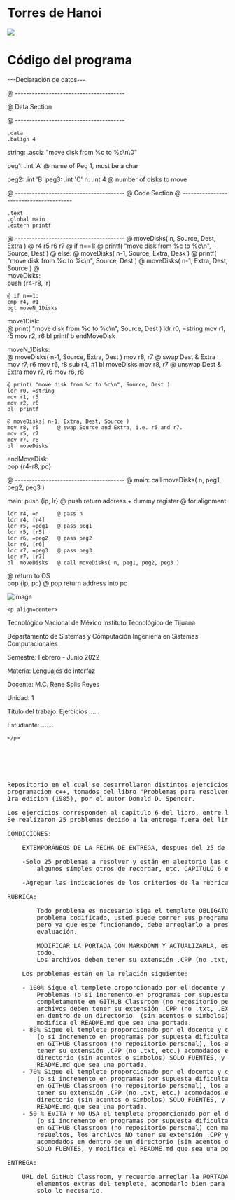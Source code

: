 # Torres de Hanoi
![](https://upload.wikimedia.org/wikipedia/commons/6/60/Tower_of_Hanoi_4.gif)



# Código del programa

---Declaración de datos---


@ ---------------------------------------

@	Data Section

@ ---------------------------------------
	
	.data
	.balign 4	
string: .asciz  "move disk from %c to %c\n\0"

peg1:	.int	'A'		@ name of Peg 1, must be a char

peg2:	.int	'B'
peg3:	.int	'C'
n:	.int	4		@ number of disks to move


@ ---------------------------------------
@	Code Section
@ ---------------------------------------
	
	.text
	.global main
	.extern printf

	
@ ---------------------------------------
@ moveDisks( n, Source, Dest, Extra )
@	    r4   r5     r6    r7
@    if n==1:
@	printf( "move disk from %c to %c\n", Source, Dest )
@    else:
@	moveDisks( n-1, Source, Extra, Desk )
@	printf( "move disk from %c to %c\n", Source, Dest )
@	moveDisks( n-1, Extra, Dest, Source )
@	
moveDisks:	
	push	{r4-r8, lr}

	@ if n==1:
	cmp	r4, #1
	bgt	moveN_1Disks

move1Disk:	
	@ print( "move disk from %c to %c\n", Source, Dest )
	ldr	r0, =string
	mov	r1, r5
	mov	r2, r6
	bl	printf
	b	endMoveDisk

moveN_1Disks:	
	@ moveDisks( n-1, Source, Extra, Dest )
	mov	r8, r7		@ swap Dest & Extra
	mov	r7, r6
	mov	r6, r8
	sub	r4, #1
	bl	moveDisks
	mov	r8, r7		@ unswap Dest & Extra
	mov	r7, r6
	mov	r6, r8

	@ print( "move disk from %c to %c\n", Source, Dest )
	ldr	r0, =string
	mov	r1, r5
	mov	r2, r6
	bl	printf

	@ moveDisks( n-1, Extra, Dest, Source )	
	mov	r8, r5		@ swap Source and Extra, i.e. r5 and r7.
	mov	r5, r7
	mov	r7, r8
	bl	moveDisks
	
endMoveDisk:	
	pop	{r4-r8, pc}

	
@ ---------------------------------------
@ main: call moveDisks( n, peg1, peg2, peg3 )

main:   push 	{ip, lr}	@ push return address + dummy register
				@ for alignment

	ldr	r4, =n		@ pass n
	ldr	r4, [r4]
	ldr	r5, =peg1	@ pass peg1
	ldr	r5, [r5]
	ldr	r6, =peg2	@ pass peg2
	ldr	r6, [r6]
	ldr	r7, =peg3	@ pass peg3
	ldr	r7, [r7]
	bl	moveDisks	@ call moveDisks( n, peg1, peg2, peg3 )

	
@ return to OS	
        pop 	{ip, pc}	@ pop return address into pc





![image](https://github.com/tectijuana/armexpos-covid/assets/105743084/0617d2e1-6115-4a75-ba2a-2532a3d236d7)



	<p align=center>

Tecnológico Nacional de México
Instituto Tecnológico de Tijuana

Departamento de Sistemas y Computación
Ingeniería en Sistemas Computacionales

Semestre:
Febrero - Junio 2022

Materia:
Lenguajes de interfaz

Docente:
M.C. Rene Solis Reyes 

Unidad:
1

Título del trabajo:
Ejercicios ......

Estudiante:
.......


	</p>

</pre>

<pre>

	<p align=left>

Repositorio en el cual se desarrollaron distintos ejercicios en el lenguaje de 
programacion c++, tomados del libro "Problemas para resolver con computadora" 
1ra edicion (1985), por el autor Donald D. Spencer. 

Los ejercicios corresponden al capitulo 6 del libro, entre las paginas 77 a 86.
Se realizaron 25 problemas debido a la entrega fuera del limite de tiempo.

CONDICIONES:

	EXTEMPORÁNEOS DE LA FECHA DE ENTREGA, despues del 25 de marzo y 1 segundo:

	-Solo 25 problemas a resolver y están en aleatorio las condiciones de uso, 
		algunos simples otros de recordar, etc. CAPITULO 6 en adelante.

	-Agregar las indicaciones de los criterios de la rùbrica
	
RÚBRICA:

        Todo problema es necesario siga el templete OBLIGATORIO para entregar el 
		problema codificado, usted puede correr sus programas con su estilo 
		pero ya que este funcionando, debe arreglarlo a presentación para su 
		evaluación.

        MODIFICAR LA PORTADA CON MARKDOWN Y ACTUALIZARLA, esta libre de cambiar 
		todo.
        Los archivos deben tener su extensión .CPP (no .txt, etc.)

	Los problemas están en la relación siguiente:
	
	- 100% Sigue el templete proporcionado por el docente y corren 10 
		Problemas (o si incremento en programas por supuesta dificultad) 
		completamente en GITHUB Classroom (no repositorio personal),  los 
		archivos deben tener su extensión .CPP (no .txt, .EXE, etc.) acomodados 
		en dentro de un directorio  (sin acentos o simbolos) SOLO FUENTES, y 
		modifica el README.md que sea una portada.
	- 80% Sigue el templete proporcionado por el docente y corre 8 Problemas 
		(o si incremento en programas por supuesta dificultad) completamente 
		en GITHUB Classroom (no repositorio personal), los archivos deben 
		tener su extensión .CPP (no .txt, etc.) acomodados en dentro de un 
		directorio (sin acentos o simbolos) SOLO FUENTES, y modifica el 
		README.md que sea una portada.
	- 70% Sigue el templete proporcionado por el docente y corre 7 Problemas 
		(o si incremento en programas por supuesta dificultad) completamente 
		en GITHUB Classroom (no repositorio personal), los archivos deben 
		tener su extensión .CPP (no .txt, etc.) acomodados en dentro de un 
		directorio (sin acentos o simbolos) SOLO FUENTES, y modifica el 
		README.md que sea una portada.
	- 50 % EVITA Y NO USA el templete proporcionado por el docente sus Problemas 
		(o si incremento en programas por supuesta dificultad) completamente 
		en GITHUB Classroom (no repositorio personal) con mas de 7 problemas 
		resueltos, los archivos NO tener su extensión .CPP y  puede o no estar 
		acomodados en dentro de un directorio (sin acentos o simbolos) 
		SOLO FUENTES, y modifica el README.md que sea una portada.

ENTREGA:

	URL del GitHub Classroom, y recuerde arreglar la PORTADA, quitar todos los 
		elementos extras del templete, acomodarlo bien para su presentación 
		solo lo necesario.

	</p>

</pre>
